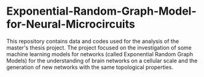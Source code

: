 # Exponential-Random-Graph-Model-for-Neural-Microcircuits

This repository contains data and codes used for the analysis of the master's thesis project. The project focused on the investigation of some machine learning models for networks (called Exponential Random Graph Models) for the understanding of brain networks on a cellular scale and the generation of new networks with the same topological properties.
